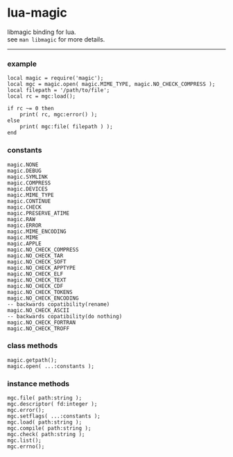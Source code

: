 lua-magic
=========

libmagic binding for lua.  
see `man libmagic` for more details.

***

### example

    local magic = require('magic');
    local mgc = magic.open( magic.MIME_TYPE, magic.NO_CHECK_COMPRESS );
    local filepath = '/path/to/file';
    local rc = mgc:load();

    if rc ~= 0 then
        print( rc, mgc:error() );
    else
        print( mgc:file( filepath ) );
    end


### constants
    magic.NONE
    magic.DEBUG
    magic.SYMLINK
    magic.COMPRESS
    magic.DEVICES
    magic.MIME_TYPE
    magic.CONTINUE
    magic.CHECK
    magic.PRESERVE_ATIME
    magic.RAW
    magic.ERROR
    magic.MIME_ENCODING
    magic.MIME
    magic.APPLE
    magic.NO_CHECK_COMPRESS
    magic.NO_CHECK_TAR
    magic.NO_CHECK_SOFT
    magic.NO_CHECK_APPTYPE
    magic.NO_CHECK_ELF
    magic.NO_CHECK_TEXT
    magic.NO_CHECK_CDF
    magic.NO_CHECK_TOKENS
    magic.NO_CHECK_ENCODING
    -- backwards copatibility(rename)
    magic.NO_CHECK_ASCII
    -- backwards copatibility(do nothing)
    magic.NO_CHECK_FORTRAN
    magic.NO_CHECK_TROFF

### class methods
    magic.getpath();
    magic.open( ...:constants );

### instance methods
    mgc.file( path:string );
    mgc.descriptor( fd:integer );
    mgc.error();
    mgc.setflags( ...:constants );
    mgc.load( path:string );
    mgc.compile( path:string );
    mgc.check( path:string );
    mgc.list();
    mgc.errno();

